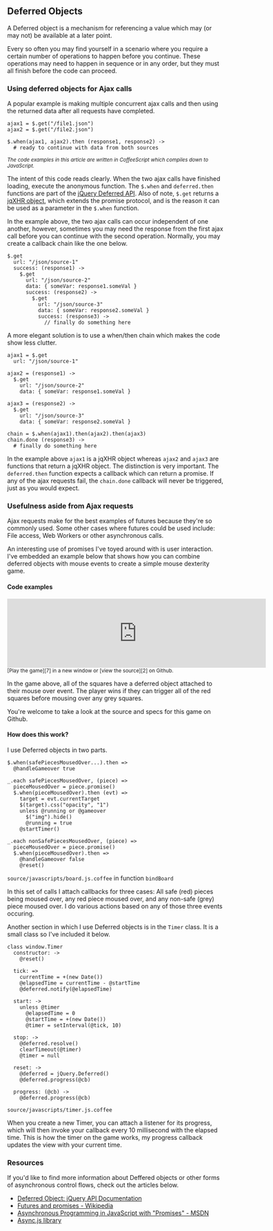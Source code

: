 ## Deferred Objects

A Deferred object is a mechanism for referencing a value which may (or may not) 
be available at a later point.

Every so often you may find yourself in a scenario where you require a certain 
number of operations to happen before you continue. These operations may need to 
happen in sequence or in any order, but they must all finish before the code can 
proceed.

### Using deferred objects for Ajax calls

A popular example is making multiple concurrent ajax calls and then using the 
returned data after all requests have completed.

    ajax1 = $.get("/file1.json")
    ajax2 = $.get("/file2.json")

    $.when(ajax1, ajax2).then (response1, response2) ->
      # ready to continue with data from both sources

<small>_The code examples in this article are written in CoffeeScript which 
compiles down to JavaScript._</small>

The intent of this code reads clearly. When the two ajax calls have finished 
loading, execute the anonymous function. The `$.when` and `deferred.then` 
functions are part of the [jQuery Deferred API][1]. Also of note, `$.get` returns a 
[jqXHR object][8], which extends the promise protocol, and is the reason it can be 
used as a parameter in the `$.when` function.

In the example above, the two ajax calls can occur independent of one another, 
however, sometimes you may need the response from the first ajax call before you 
can continue with the second operation. Normally, you may create a callback 
chain like the one below.

    $.get
      url: "/json/source-1"
      success: (response1) ->
        $.get
          url: "/json/source-2"
          data: { someVar: response1.someVal }
          success: (response2) ->
            $.get
              url: "/json/source-3"
              data: { someVar: response2.someVal }
              success: (response3) ->
                // finally do something here

A more elegant solution is to use a when/then chain which makes the code show less 
clutter.

    ajax1 = $.get
      url: "/json/source-1"

    ajax2 = (response1) ->
      $.get
        url: "/json/source-2"
        data: { someVar: response1.someVal }

    ajax3 = (response2) ->
      $.get
        url: "/json/source-3"
        data: { someVar: response2.someVal }

    chain = $.when(ajax1).then(ajax2).then(ajax3)
    chain.done (response3) ->
      # finally do something here

In the example above `ajax1` is a jqXHR object whereas `ajax2` and `ajax3` are 
functions that return a jqXHR object. The distinction is very important. The 
`deferred.then` function expects a callback which can return a promise. If any 
of the ajax requests fail, the `chain.done` callback will never be triggered, 
just as you would expect.

### Usefulness aside from Ajax requests

Ajax requests make for the best examples of futures because they're so commonly 
used. Some other cases where futures could be used include: File access, Web 
Workers or other asynchronous calls.

An interesting use of promises I've toyed around with is user interaction. I've 
embedded an example below that shows how you can combine deferred objects with 
mouse events to create a simple mouse dexterity game.

#### Code examples

<iframe src="http://localhost:9999/" frameborder="0" width="600" height="160" 
style="margin: 0 auto;"></iframe><br>
<small>[Play the game][7] in a new window or [view the source][2] on 
Github.</small>

In the game above, all of the squares have a deferred object attached to their 
mouse over event. The player wins if they can trigger all of the red squares 
before mousing over any grey squares.

You're welcome to take a look at the source and specs for this game on Github.

#### How does this work?

I use Deferred objects in two parts.

    $.when(safePiecesMousedOver...).then =>
      @handleGameover true

    _.each safePiecesMousedOver, (piece) =>
      pieceMousedOver = piece.promise()
      $.when(pieceMousedOver).then (evt) =>
        target = evt.currentTarget
        $(target).css("opacity", "1")
        unless @running or @gameover
          $("img").hide()
          @running = true
        @startTimer()

    _.each nonSafePiecesMousedOver, (piece) =>
      pieceMousedOver = piece.promise()
      $.when(pieceMousedOver).then =>
        @handleGameover false
        @reset()

`source/javascripts/board.js.coffee` in function `bindBoard`

In this set of calls I attach callbacks for three cases: All safe (red) pieces 
being moused over, any red piece moused over, and any non-safe (grey) piece 
moused over. I do various actions based on any of those three events occuring.

Another section in which I use Deferred objects is in the `Timer` class. It is a 
small class so I've included it below.

    class window.Timer
      constructor: ->
        @reset()

      tick: =>
        currentTime = +(new Date())
        @elapsedTime = currentTime - @startTime
        @deferred.notify(@elapsedTime)

      start: ->
        unless @timer
          @elapsedTime = 0
          @startTime = +(new Date())
          @timer = setInterval(@tick, 10)

      stop: ->
        @deferred.resolve()
        clearTimeout(@timer)
        @timer = null

      reset: ->
        @deferred = jQuery.Deferred()
        @deferred.progress(@cb)

      progress: (@cb) ->
        @deferred.progress(@cb)

`source/javascripts/timer.js.coffee`

When you create a new Timer, you can attach a listener for its progress, which will 
then invoke your callback every 10 millisecond with the elapsed time. This is how 
the timer on the game works, my progress callback updates the view with your 
current time.

### Resources

If you'd like to find more information about Deffered objects or other forms of 
asynchronous control flows, check out the articles below.

- [Deferred Object: jQuery API Documentation][3]
- [Futures and promises - Wikipedia][4]
- [Asynchronous Programming in JavaScript with "Promises" - MSDN][5]
- [Async.js library][6]

[1]: http://api.jquery.com/category/deferred-object/
[2]: https://github.com/spadin/futures-and-promises/tree/master/code
[3]: http://api.jquery.com/category/deferred-object/
[4]: http://en.wikipedia.org/wiki/Futures_and_promises
[5]: http://blogs.msdn.com/b/ie/archive/2011/09/11/asynchronous-programming-in-javascript-with-promises.aspx
[6]: https://github.com/caolan/async
[7]: http://sa.ndropad.in/futures-and-promises/code/
[8]: http://api.jquery.com/jQuery.ajax/#jqXHR
